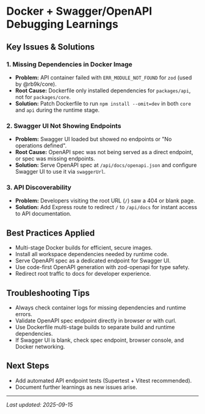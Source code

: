 # Docker + Swagger/OpenAPI Debugging Learnings

## Key Issues & Solutions

### 1. Missing Dependencies in Docker Image

- **Problem:** API container failed with `ERR_MODULE_NOT_FOUND` for `zod` (used by @rb9k/core).
- **Root Cause:** Dockerfile only installed dependencies for `packages/api`, not for `packages/core`.
- **Solution:** Patch Dockerfile to run `npm install --omit=dev` in both `core` and `api` during the runtime stage.

### 2. Swagger UI Not Showing Endpoints

- **Problem:** Swagger UI loaded but showed no endpoints or "No operations defined".
- **Root Cause:** OpenAPI spec was not being served as a direct endpoint, or spec was missing endpoints.
- **Solution:** Serve OpenAPI spec at `/api/docs/openapi.json` and configure Swagger UI to use it via `swaggerUrl`.

### 3. API Discoverability

- **Problem:** Developers visiting the root URL (`/`) saw a 404 or blank page.
- **Solution:** Add Express route to redirect `/` to `/api/docs` for instant access to API documentation.

## Best Practices Applied

- Multi-stage Docker builds for efficient, secure images.
- Install all workspace dependencies needed by runtime code.
- Serve OpenAPI spec as a dedicated endpoint for Swagger UI.
- Use code-first OpenAPI generation with zod-openapi for type safety.
- Redirect root traffic to docs for developer experience.

## Troubleshooting Tips

- Always check container logs for missing dependencies and runtime errors.
- Validate OpenAPI spec endpoint directly in browser or with curl.
- Use Dockerfile multi-stage builds to separate build and runtime dependencies.
- If Swagger UI is blank, check spec endpoint, browser console, and Docker networking.

## Next Steps

- Add automated API endpoint tests (Supertest + Vitest recommended).
- Document further learnings as new issues arise.

---

_Last updated: 2025-09-15_
